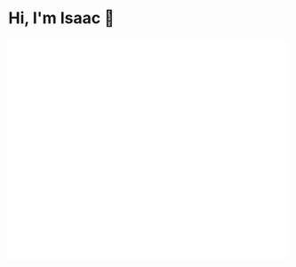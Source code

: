 # Hi, I'm Isaac :vulcan_salute:

![Metrics](https://github.com/isaec/isaec/blob/main/github-metrics.svg)
